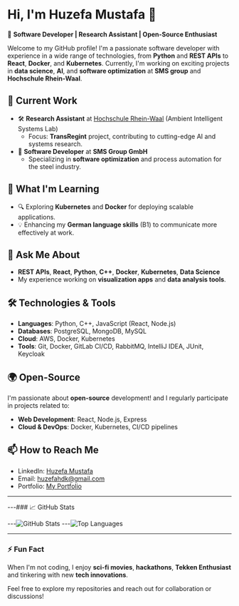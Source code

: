 # Hi, I'm Huzefa Mustafa 👋  
🚀 **Software Developer | Research Assistant | Open-Source Enthusiast**  

Welcome to my GitHub profile! I'm a passionate software developer with experience in a wide range of technologies, from **Python** and **REST APIs** to **React**, **Docker**, and **Kubernetes**. Currently, I'm working on exciting projects in **data science**, **AI**, and **software optimization** at **SMS group** and **Hochschule Rhein-Waal**.

## 🔭 Current Work
- 🛠️ **Research Assistant** at [Hochschule Rhein-Waal](https://transform-hsrw.org/was-ist-transregint/das-team/) (Ambient Intelligent Systems Lab)  
  - Focus: **TransRegint** project, contributing to cutting-edge AI and systems research.
- 🚀 **Software Developer** at **SMS Group GmbH**  
  - Specializing in **software optimization** and process automation for the steel industry.

## 🌱 What I'm Learning
- 🔍 Exploring **Kubernetes** and **Docker** for deploying scalable applications.
- 💡 Enhancing my **German language skills** (B1) to communicate more effectively at work.

## 💬 Ask Me About
- **REST APIs**, **React**, **Python**, **C++**, **Docker**, **Kubernetes**, **Data Science**
- My experience working on **visualization apps** and **data analysis tools**.

## 🛠️ Technologies & Tools
- **Languages**: Python, C++, JavaScript (React, Node.js)
- **Databases**: PostgreSQL, MongoDB, MySQL
- **Cloud**: AWS, Docker, Kubernetes
- **Tools**: Git, Docker, GitLab CI/CD, RabbitMQ, IntelliJ IDEA, JUnit, Keycloak

## 🌍 Open-Source
I'm passionate about **open-source** development! and I regularly participate in projects related to:
- **Web Development**: React, Node.js, Express
- **Cloud & DevOps**: Docker, Kubernetes, CI/CD pipelines

## 📫 How to Reach Me
- LinkedIn: [Huzefa Mustafa](https://www.linkedin.com/in/huzefamustafa)
- Email: huzefahdk@gmail.com  
- Portfolio: [My Portfolio](#)

---

---### 📈 GitHub Stats

---![GitHub Stats](https://github-readme-stats.vercel.app/api?username=huzefa-mustafa&show_icons=true&theme=radical)
---![Top Languages](https://github-readme-stats.vercel.app/api/top-langs/?username=huzefa-mustafa&layout=compact&theme=radical)

---

### ⚡ Fun Fact
When I'm not coding, I enjoy **sci-fi movies**, **hackathons**, ****Tekken Enthusiast**** and tinkering with new **tech innovations**.

Feel free to explore my repositories and reach out for collaboration or discussions!
